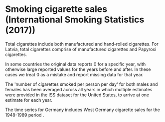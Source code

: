 # Smoking cigarette sales (International Smoking Statistics (2017)) 

Total cigarettes include both manufactured and hand-rolled cigarettes. For Latvia, total cigarettes comprise of manufactured cigarettes and Papyrosi cigarettes. 

In some countries the original data reports 0 for a specific year, with otherwise large reported values for the years before and after. In these cases we treat 0 as a mistake and report missing data for that year.

The 'number of cigarettes smoked per person per day' for both males and females has been averaged across all years in which multiple estimates were provided in the ISS dataset for the United States, to arrive at one estimate for each year.

The time series for Germany includes West Germany cigarette sales for the 1948-1989 period .